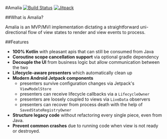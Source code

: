 #Amalia [![Build Status](https://app.bitrise.io/app/75917df26e15facf/status.svg?token=D9tM0WbyOEdD_LmUP1g5ZA&branch=master)](https://app.bitrise.io/app/75917df26e15facf) [![Jitpack](https://jitpack.io/v/vicidroiddev/amalia.svg)](https://jitpack.io/#vicidroiddev/amalia)

##What is Amalia?

Amalia is an MVP/MVI implementation dictating a straightforward uni-directional flow of view states to render and view events to process.


##Features
- **100% Kotlin** with pleasant apis that can still be consumed from Java
- **Coroutine scope cancellation support** via optional gradle dependency
- **Decouple the UI** from business logic but allow communication between the two
- **Lifecycle-aware presenters** which automatically clean up
- **Modern Android Jetpack components**
	 - presenters survive configuration changes via Jetpack's `ViewModelStore`
	 - presenters can receive lifecycle callbacks via a `LifecycleOwner`
	 - presenters are loosely coupled to views via `LiveData` observers
	 - presenters can recover from process death with the help of `SavedStateRegistryOwner`
- **Structure legacy code** without refactoring every single piece, even from Java.
- **Prevent common crashes** due to running code when view is not ready or destroyed.

